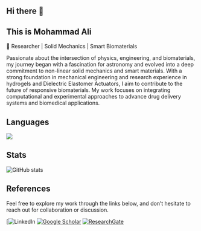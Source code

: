 ## Hi there 👋

## This is Mohammad Ali
🔬 Researcher | Solid Mechanics | Smart Biomaterials

Passionate about the intersection of physics, engineering, and biomaterials, my journey began with a fascination for astronomy and evolved into a deep commitment to non-linear solid mechanics and smart materials. With a strong foundation in mechanical engineering and research experience in hydrogels and Dielectric Elastomer Actuators, I aim to contribute to the future of responsive biomaterials. My work focuses on integrating computational and experimental approaches to advance drug delivery systems and biomedical applications.


## Languages
<img src="https://github-readme-stats.vercel.app/api/top-langs/?username=mohsafaei&layout=compact&theme=github_dark"/>


## Stats
![GitHub stats](https://github-readme-stats.vercel.app/api?username=mohsafaei&show_icons=true&theme=github_dark)  


## References
Feel free to explore my work through the links below, and don’t hesitate to reach out for collaboration or discussion. 


[![LinkedIn](https://img.shields.io/badge/linkedin-%230077B5.svg?style=for-the-badge&logo=linkedin&logoColor=white)
[![Google Scholar](https://img.shields.io/badge/Google%20Scholar-4285F4?style=for-the-badge&logo=google-scholar&logoColor=white)](https://scholar.google.com/citations?user=jD_-4JcAAAAJ&hl=en)
[![ResearchGate](https://img.shields.io/badge/ResearchGate-00CCBB?style=for-the-badge&logo=ResearchGate&logoColor=white)](https://www.researchgate.net/profile/Mohammad-Safaei-10)
